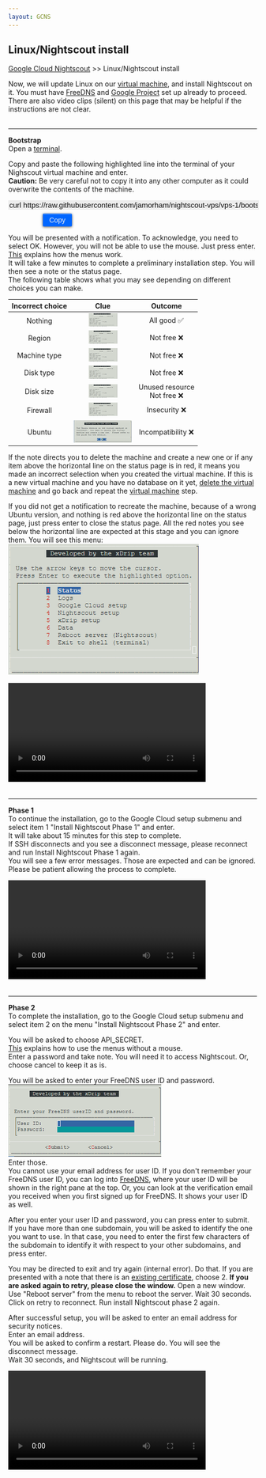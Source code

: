 ```yaml
---
layout: GCNS
---
```


## Linux/Nightscout install  
[Google Cloud Nightscout](./GoogleCloud.md) >> Linux/Nightscout install  
  
Now, we will update Linux on our [virtual machine](./NS_FreeTier.md), and install Nightscout on it.  You must have [FreeDNS](./FreeDNS.md) and [Google Project](./NS_GCProject.md) set up already to proceed.  There are also video clips (silent) on this page that may be helpful if the instructions are not clear.  
<br/>  
  
---  
  
**Bootstrap**    
Open a [terminal](./Terminal.md).  
  
Copy and paste the following highlighted line into the terminal of your Nighscout virtual machine and enter.  
**Caution:** Be very careful not to copy it into any other computer as it could overwrite the contents of the machine.  
  
<input type="text" value="curl https://raw.githubusercontent.com/jamorham/nightscout-vps/vps-1/bootstrap.sh | bash" readonly id="myInputText" style="border:none; color:#101010; background-color:#ededed; width:100%; font-size:15px">  
<button onclick="FunctionCopyText()" style="border: 1px solid #0066ff; color:#f0f0f0; background: linear-gradient(#0066ff, #0066ff); font-size:14px; background-color:#0066ff; font-weight:400; border-radius: 2px; margin-left:70px; margin-top:8px; padding:4px 12px; display:inline-block; box-shadow: inset 0px 1px 0px rgba(255,255,255,.3), 0px 1px 5px rgba(0,0,0,.7); :hover ">Copy</button>  
  
<br/>  
  
You will be presented with a notification.  To acknowledge, you need to select OK.  However, you will not be able to use the mouse.  Just press enter.  [This](./HowToMenu.md) explains how the menus work.  
It will take a few minutes to complete a preliminary installation step.  You will then see a note or the status page.  
The following table shows what you may see depending on different choices you can make.  
  
| Incorrect choice | Clue | Outcome |  
| :--------------: | :----------: | :-----: |  
| Nothing | [<img src="./images/AllGood_Icon.png">](./images/AllGood.png) | All good ✅ |  
| Region | [<img src="./images/AllGood_Icon.png">](./images/Region.png) | Not free ❌ |  
| Machine type | [<img src="./images/AllGood_Icon.png">](./images/NoMicro.png) | Not free ❌ |  
| Disk type | [<img src="./images/AllGood_Icon.png">](./images/NotStandard.png) | Not free ❌ |  
| Disk size | [<img src="./images/AllGood_Icon.png">](./images/DiskSize.png) | Unused resource <br/> Not free ❌ |  
| Firewall | [<img src="./images/AllGood_Icon.png">](./images/Firewall.png) | Insecurity ❌ |  
| Ubuntu | [<img src="./images/WrongUbuntu_Icon.png">](./images/WrongUbuntu.png) | Incompatibility ❌ |  
  
If the note directs you to delete the machine and create a new one or if any item above the horizontal line on the status page is in red, it means you made an incorrect selection when you created the virtual machine.  If this is a new virtual machine and you have no database on it yet, [delete the virtual machine](./DeleteVM.md) and go back and repeat the [virtual machine](./VirtualMachine.md) step.  
  
If you did not get a notification to recreate the machine, because of a wrong Ubuntu version, and nothing is red above the horizontal line on the status page, just press enter to close the status page.  All the red notes you see below the horizontal line are expected at this stage and you can ignore them.  You will see this menu:  
![](./images/Menu.png)  
  
<video width="400" controlsList="nodownload" src="./video/Install1.mp4" controls>  
</video>  
<br/>  
<br/>  
  
---  
  
**Phase 1**  
To continue the installation, go to the Google Cloud setup submenu and select item 1 "Install Nightscout Phase 1" and enter.  
It will take about 15 minutes for this step to complete.  
If SSH disconnects and you see a disconnect message, please reconnect and run Install Nightscout Phase 1 again.  
You will see a few error messages.  Those are expected and can be ignored.  Please be patient allowing the process to complete.  
  
<video width="400" controlsList="nodownload" src="./video/Install2.mp4" controls>  
</video>  
<br/>  
<br/>  
  
---
  
**Phase 2**  
To complete the installation, go to the Google Cloud setup submenu and select item 2 on the menu "Install Nightscout Phase 2" and enter.    
  
You will be asked to choose API_SECRET.  
[This](./HowToMenu.md) explains how to use the menus without a mouse.  
Enter a password and take note.  You will need it to access Nightscout.  Or, choose cancel to keep it as is.  
  
You will be asked to enter your FreeDNS user ID and password.  
![](./images/FreeDNS_IDPass.png)  
Enter those.  
You cannot use your email address for user ID.  If you don't remember your FreeDNS user ID, you can log into [FreeDNS](https://freedns.afraid.org/menu/), where your user ID will be shown in the right pane at the top.  Or, you can look at the verification email you received when you first signed up for FreeDNS.  It shows your user ID as well.  
  
After you enter your user ID and password, you can press enter to submit.  
If you have more than one subdomain, you will be asked to identify the one you want to use.  In that case, you need to enter the first few characters of the subdomain to identify it with respect to your other subdomains, and press enter.  
  
You may be directed to exit and try again (internal error).  Do that.  If you are presented with a note that there is an [existing certificate](./ExistingCertificate.md), choose 2.  **If you are asked again to retry, please close the window.**  Open a new window.  Use "Reboot server" from the menu to reboot the server.  Wait 30 seconds.  Click on retry to reconnect.  Run install Nightscout phase 2 again.  
  
After successful setup, you will be asked to enter an email address for security notices.   
Enter an email address.  
You will be asked to confirm a restart.  Please do.  You will see the disconnect message.  
Wait 30 seconds, and Nightscout will be running.  
 
<video width="400" controlsList="nodownload" src="./video/Install4.mp4" controls>  
</video>  
<br/>  
<br/> 
